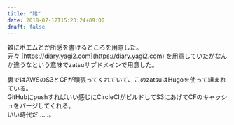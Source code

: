 ```yaml
---
title: "雑"
date: 2018-07-12T15:23:24+09:00
draft: false
---
```


雑にポエムとか所感を書けるところを用意した。  
元々 [https://diary.yagi2.com](https://diary.yagi2.com) を用意していたがなんか違うなという意味でzatsuサブドメインで用意した。  
  
裏ではAWSのS3とCFが頑張ってくれていて、このzatsuはHugoを使って組まれている。  
GitHubにpushすればいい感じにCircleCIがビルドしてS3にあげてCFのキャッシュをパージしてくれる。  
いい時代だ……。
